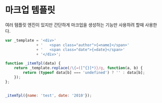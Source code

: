 # 마크업 템플릿

여러 템플릿 엔진이 있지만 간단하게 마크업을 생성하는 기능만 사용하려 할때 사용한다.

```js
var _template = '<div>'
              + '   <span class="author">{=name}</span>'
			  + '   <span class="date">{=date}</span>'   
			  + '</div>';
										   
function _itemTpl(data) {
    return _template.replace(/\{=([^{}]*)}/g, function(a, b) {
	    return (typeof data[b] === 'undefined') ? '' : data[b];
    });
};
 
 
_itemTpl({name: 'test', date: '2010'});
```
